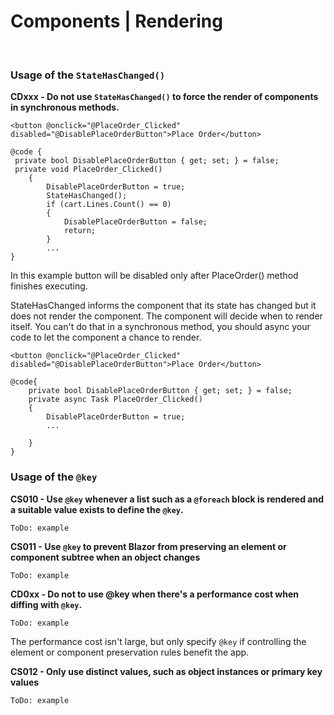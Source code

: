 # Components | Rendering
<br>


### Usage of the  `StateHasChanged()`


**CDxxx - Do not use `StateHasChanged()` to force the render of components in synchronous methods.**

```
<button @onclick="@PlaceOrder_Clicked" disabled="@DisablePlaceOrderButton">Place Order</button>

@code {
 private bool DisablePlaceOrderButton { get; set; } = false;
 private void PlaceOrder_Clicked()
    {
        DisablePlaceOrderButton = true;
        StateHasChanged();
        if (cart.Lines.Count() == 0)
        {
            DisablePlaceOrderButton = false;
            return;
        }
        ...
}
```
In this example button will be disabled only after PlaceOrder() method finishes executing. 

StateHasChanged informs the component that its state has changed but it does not render the component. The component will decide when to render itself. You can't do that in a synchronous method, you should async your code to let the component a chance to render.

```
<button @onclick="@PlaceOrder_Clicked" disabled="@DisablePlaceOrderButton">Place Order</button>

@code{
    private bool DisablePlaceOrderButton { get; set; } = false;
    private async Task PlaceOrder_Clicked()
    {
        DisablePlaceOrderButton = true;
        ...

    }
}
```





### Usage of the  `@key`

**CS010 - Use `@key` whenever a list such as a `@foreach` block is rendered and a suitable value exists to define the `@key`.**

`ToDo: example`

**CS011 - Use `@key` to prevent Blazor from preserving an element or component subtree when an object changes**

`ToDo: example`

**CD0xx - Do not to use @key when there's a performance cost when diffing with  `@key`.**

`ToDo: example`

The performance cost isn't large, but only specify  `@key`  if controlling the element or component preservation rules benefit the app.


**CS012 - Only use distinct values, such as object instances or primary key values**

`ToDo: example`